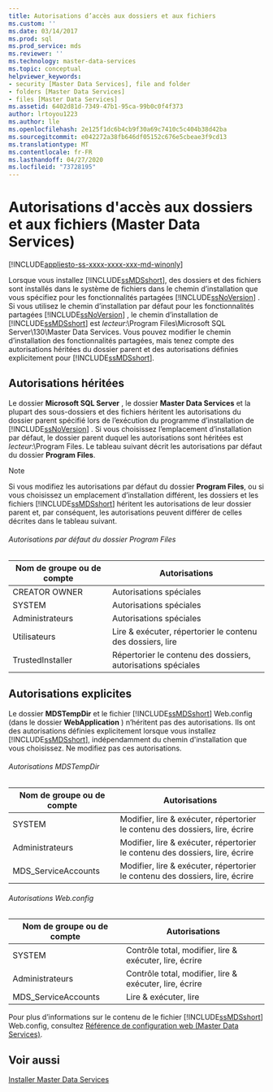 ```yaml
---
title: Autorisations d’accès aux dossiers et aux fichiers
ms.custom: ''
ms.date: 03/14/2017
ms.prod: sql
ms.prod_service: mds
ms.reviewer: ''
ms.technology: master-data-services
ms.topic: conceptual
helpviewer_keywords:
- security [Master Data Services], file and folder
- folders [Master Data Services]
- files [Master Data Services]
ms.assetid: 6402d81d-7349-47b1-95ca-99b0c0f4f373
author: lrtoyou1223
ms.author: lle
ms.openlocfilehash: 2e125f1dc6b4cb9f30a69c7410c5c404b38d42ba
ms.sourcegitcommit: e042272a38fb646df05152c676e5cbeae3f9cd13
ms.translationtype: MT
ms.contentlocale: fr-FR
ms.lasthandoff: 04/27/2020
ms.locfileid: "73728195"
---
```

# <a name="folder-and-file-permissions-master-data-services"></a>Autorisations d'accès aux dossiers et aux fichiers (Master Data Services)

[!INCLUDE[appliesto-ss-xxxx-xxxx-xxx-md-winonly](../includes/appliesto-ss-xxxx-xxxx-xxx-md-winonly.md)]

  Lorsque vous installez [!INCLUDE[ssMDSshort](../includes/ssmdsshort-md.md)], des dossiers et des fichiers sont installés dans le système de fichiers dans le chemin d’installation que vous spécifiez pour les fonctionnalités partagées [!INCLUDE[ssNoVersion](../includes/ssnoversion-md.md)] . Si vous utilisez le chemin d’installation par défaut pour les fonctionnalités partagées [!INCLUDE[ssNoVersion](../includes/ssnoversion-md.md)] , le chemin d’installation de [!INCLUDE[ssMDSshort](../includes/ssmdsshort-md.md)] est *lecteur*:\Program Files\Microsoft SQL Server\130\Master Data Services. Vous pouvez modifier le chemin d’installation des fonctionnalités partagées, mais tenez compte des autorisations héritées du dossier parent et des autorisations définies explicitement pour [!INCLUDE[ssMDSshort](../includes/ssmdsshort-md.md)].  
  
## <a name="inherited-permissions"></a>Autorisations héritées  
 Le dossier **Microsoft SQL Server** , le dossier **Master Data Services** et la plupart des sous-dossiers et des fichiers héritent les autorisations du dossier parent spécifié lors de l’exécution du programme d’installation de [!INCLUDE[ssNoVersion](../includes/ssnoversion-md.md)] . Si vous choisissez l’emplacement d’installation par défaut, le dossier parent duquel les autorisations sont héritées est *lecteur*:\Program Files. Le tableau suivant décrit les autorisations par défaut du dossier **Program Files**.  
  
> [!NOTE]  
>  Si vous modifiez les autorisations par défaut du dossier **Program Files**, ou si vous choisissez un emplacement d’installation différent, les dossiers et les fichiers [!INCLUDE[ssMDSshort](../includes/ssmdsshort-md.md)] héritent les autorisations de leur dossier parent et, par conséquent, les autorisations peuvent différer de celles décrites dans le tableau suivant.  
  
###### <a name="program-files-default-permissions"></a>Autorisations par défaut du dossier Program Files  
  
|Nom de groupe ou de compte|Autorisations|  
|---------------------------|-----------------|  
|CREATOR OWNER|Autorisations spéciales|  
|SYSTEM|Autorisations spéciales|  
|Administrateurs|Autorisations spéciales|  
|Utilisateurs|Lire & exécuter, répertorier le contenu des dossiers, lire|  
|TrustedInstaller|Répertorier le contenu des dossiers, autorisations spéciales|  
  
## <a name="explicit-permissions"></a>Autorisations explicites  
 Le dossier **MDSTempDir** et le fichier [!INCLUDE[ssMDSshort](../includes/ssmdsshort-md.md)] Web.config (dans le dossier **WebApplication** ) n’héritent pas des autorisations. Ils ont des autorisations définies explicitement lorsque vous installez [!INCLUDE[ssMDSshort](../includes/ssmdsshort-md.md)], indépendamment du chemin d'installation que vous choisissez. Ne modifiez pas ces autorisations.  
  
###### <a name="mdstempdir-permissions"></a>Autorisations MDSTempDir  
  
|Nom de groupe ou de compte|Autorisations|  
|---------------------------|-----------------|  
|SYSTEM|Modifier, lire & exécuter, répertorier le contenu des dossiers, lire, écrire|  
|Administrateurs|Modifier, lire & exécuter, répertorier le contenu des dossiers, lire, écrire|  
|MDS_ServiceAccounts|Modifier, lire & exécuter, répertorier le contenu des dossiers, lire, écrire|  
  
###### <a name="webconfig-permissions"></a>Autorisations Web.config  
  
|Nom de groupe ou de compte|Autorisations|  
|---------------------------|-----------------|  
|SYSTEM|Contrôle total, modifier, lire & exécuter, lire, écrire|  
|Administrateurs|Contrôle total, modifier, lire & exécuter, lire, écrire|  
|MDS_ServiceAccounts|Lire & exécuter, lire|  
  
 Pour plus d’informations sur le contenu de le fichier [!INCLUDE[ssMDSshort](../includes/ssmdsshort-md.md)] Web.config, consultez [Référence de configuration web &#40;Master Data Services&#41;](../master-data-services/web-configuration-reference-master-data-services.md).  
  
## <a name="see-also"></a>Voir aussi  
 [Installer Master Data Services](../master-data-services/install-windows/install-master-data-services.md)  
  
  
